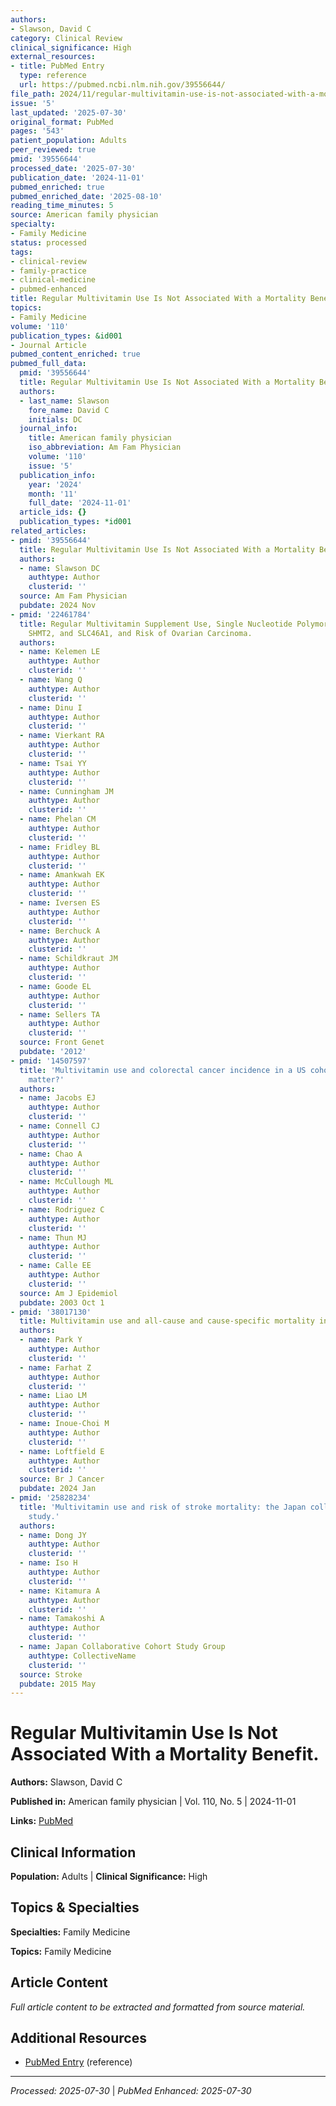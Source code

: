 ```yaml
---
authors:
- Slawson, David C
category: Clinical Review
clinical_significance: High
external_resources:
- title: PubMed Entry
  type: reference
  url: https://pubmed.ncbi.nlm.nih.gov/39556644/
file_path: 2024/11/regular-multivitamin-use-is-not-associated-with-a-mortality.md
issue: '5'
last_updated: '2025-07-30'
original_format: PubMed
pages: '543'
patient_population: Adults
peer_reviewed: true
pmid: '39556644'
processed_date: '2025-07-30'
publication_date: '2024-11-01'
pubmed_enriched: true
pubmed_enriched_date: '2025-08-10'
reading_time_minutes: 5
source: American family physician
specialty:
- Family Medicine
status: processed
tags:
- clinical-review
- family-practice
- clinical-medicine
- pubmed-enhanced
title: Regular Multivitamin Use Is Not Associated With a Mortality Benefit.
topics:
- Family Medicine
volume: '110'
publication_types: &id001
- Journal Article
pubmed_content_enriched: true
pubmed_full_data:
  pmid: '39556644'
  title: Regular Multivitamin Use Is Not Associated With a Mortality Benefit.
  authors:
  - last_name: Slawson
    fore_name: David C
    initials: DC
  journal_info:
    title: American family physician
    iso_abbreviation: Am Fam Physician
    volume: '110'
    issue: '5'
  publication_info:
    year: '2024'
    month: '11'
    full_date: '2024-11-01'
  article_ids: {}
  publication_types: *id001
related_articles:
- pmid: '39556644'
  title: Regular Multivitamin Use Is Not Associated With a Mortality Benefit.
  authors:
  - name: Slawson DC
    authtype: Author
    clusterid: ''
  source: Am Fam Physician
  pubdate: 2024 Nov
- pmid: '22461784'
  title: Regular Multivitamin Supplement Use, Single Nucleotide Polymorphisms in ATIC,
    SHMT2, and SLC46A1, and Risk of Ovarian Carcinoma.
  authors:
  - name: Kelemen LE
    authtype: Author
    clusterid: ''
  - name: Wang Q
    authtype: Author
    clusterid: ''
  - name: Dinu I
    authtype: Author
    clusterid: ''
  - name: Vierkant RA
    authtype: Author
    clusterid: ''
  - name: Tsai YY
    authtype: Author
    clusterid: ''
  - name: Cunningham JM
    authtype: Author
    clusterid: ''
  - name: Phelan CM
    authtype: Author
    clusterid: ''
  - name: Fridley BL
    authtype: Author
    clusterid: ''
  - name: Amankwah EK
    authtype: Author
    clusterid: ''
  - name: Iversen ES
    authtype: Author
    clusterid: ''
  - name: Berchuck A
    authtype: Author
    clusterid: ''
  - name: Schildkraut JM
    authtype: Author
    clusterid: ''
  - name: Goode EL
    authtype: Author
    clusterid: ''
  - name: Sellers TA
    authtype: Author
    clusterid: ''
  source: Front Genet
  pubdate: '2012'
- pmid: '14507597'
  title: 'Multivitamin use and colorectal cancer incidence in a US cohort: does timing
    matter?'
  authors:
  - name: Jacobs EJ
    authtype: Author
    clusterid: ''
  - name: Connell CJ
    authtype: Author
    clusterid: ''
  - name: Chao A
    authtype: Author
    clusterid: ''
  - name: McCullough ML
    authtype: Author
    clusterid: ''
  - name: Rodriguez C
    authtype: Author
    clusterid: ''
  - name: Thun MJ
    authtype: Author
    clusterid: ''
  - name: Calle EE
    authtype: Author
    clusterid: ''
  source: Am J Epidemiol
  pubdate: 2003 Oct 1
- pmid: '38017130'
  title: Multivitamin use and all-cause and cause-specific mortality in cancer survivors.
  authors:
  - name: Park Y
    authtype: Author
    clusterid: ''
  - name: Farhat Z
    authtype: Author
    clusterid: ''
  - name: Liao LM
    authtype: Author
    clusterid: ''
  - name: Inoue-Choi M
    authtype: Author
    clusterid: ''
  - name: Loftfield E
    authtype: Author
    clusterid: ''
  source: Br J Cancer
  pubdate: 2024 Jan
- pmid: '25828234'
  title: 'Multivitamin use and risk of stroke mortality: the Japan collaborative cohort
    study.'
  authors:
  - name: Dong JY
    authtype: Author
    clusterid: ''
  - name: Iso H
    authtype: Author
    clusterid: ''
  - name: Kitamura A
    authtype: Author
    clusterid: ''
  - name: Tamakoshi A
    authtype: Author
    clusterid: ''
  - name: Japan Collaborative Cohort Study Group
    authtype: CollectiveName
    clusterid: ''
  source: Stroke
  pubdate: 2015 May
---
```


# Regular Multivitamin Use Is Not Associated With a Mortality Benefit.

**Authors:** Slawson, David C

**Published in:** American family physician | Vol. 110, No. 5 | 2024-11-01

**Links:** [PubMed](https://pubmed.ncbi.nlm.nih.gov/39556644/)

## Clinical Information

**Population:** Adults | **Clinical Significance:** High

## Topics & Specialties

**Specialties:** Family Medicine

**Topics:** Family Medicine

## Article Content

*Full article content to be extracted and formatted from source material.*

## Additional Resources

- [PubMed Entry](https://pubmed.ncbi.nlm.nih.gov/39556644/) (reference)

---

*Processed: 2025-07-30* | *PubMed Enhanced: 2025-07-30*
